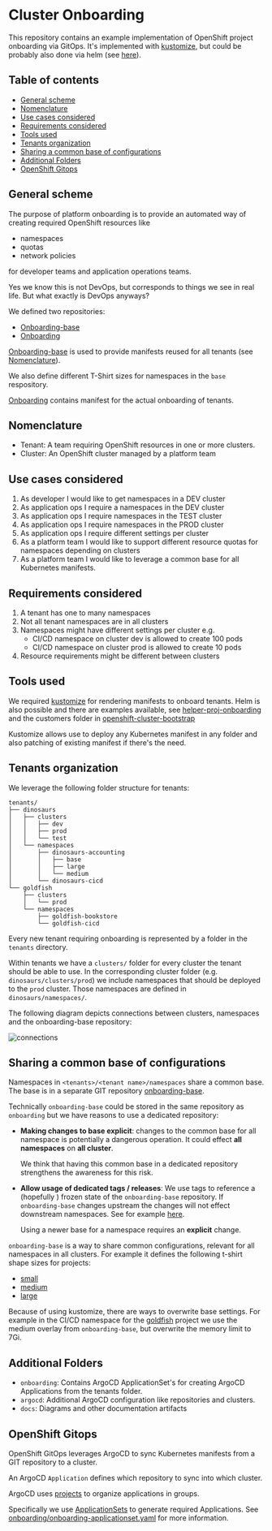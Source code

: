 # Cluster Onboarding

This repository contains an example implementation of OpenShift
project onboarding via GitOps.  It's implemented with
[kustomize](https://kustomize.io), but could be probably also done via
helm (see [here](#tools-used)).

## Table of contents

* [General scheme](#general-scheme)
* [Nomenclature](#nomenclature)
* [Use cases considered](#use-cases-considered)
* [Requirements considered](#requirements-considered)
* [Tools used](#tools-used)
* [Tenants organization](#tenants-organization)
* [Sharing a common base of configurations](#sharing-a-common-base-of-configurations)
* [Additional Folders](#additional-folders)
* [OpenShift Gitops](#openshift-gitops)

## General scheme

The purpose of platform onboarding is to provide an automated way of
creating required OpenShift resources like

- namespaces
- quotas
- network policies

for developer teams and application operations teams.

Yes we know this is not DevOps, but corresponds to things we see in
real life. But what exactly is DevOps anyways?

We defined two repositories:

- [Onboarding-base](https://github.com/tosmi-gitops/onboarding-base.git)
- [Onboarding](https://github.com/tosmi-gitops/onboarding-base.git)

[Onboarding-base](https://github.com/tosmi-gitops/onboarding-base.git)
is used to provide manifests reused for all tenants (see
[Nomenclature](#nomenclature)).

We also define different T-Shirt sizes for namespaces in the `base`
respository.

[Onboarding](https://github.com/tosmi-gitops/onboarding-base.git)
contains manifest for the actual onboarding of tenants.

## Nomenclature

- Tenant: A team requiring OpenShift resources in one or more clusters.
- Cluster: An OpenShift cluster managed by a platform team

## Use cases considered

1. As developer I would like to get namespaces in a DEV cluster
2. As application ops I require a namespaces in the DEV cluster
3. As application ops I require namespaces in the TEST cluster
3. As application ops I require namespaces in the PROD cluster
4. As application ops I require different settings per cluster
5. As a platform team I would like to support different resource
   quotas for namespaces depending on clusters
5. As a platform team I would like to leverage a common base for all
   Kubernetes manifests.

## Requirements considered

1. A tenant has one to many namespaces
2. Not all tenant namespaces are in all clusters
3. Namespaces might have different settings per cluster
   e.g.
    - CI/CD namespace on cluster dev is allowed to create 100 pods
	- CI/CD namespace on cluster prod is allowed to create 10 pods
4. Resource requirements might be different between clusters

## Tools used

We required [kustomize](https://kustomize.io) for rendering manifests
to onboard tenants. Helm is also possible and there are examples
available, see
[helper-proj-onboarding](https://github.com/tjungbauer/helm-charts/tree/main/charts/helper-proj-onboarding)
and the customers folder in
[openshift-cluster-bootstrap](https://github.com/tjungbauer/openshift-cluster-bootstrap/tree/main/customers)

Kustomize allows use to deploy any Kubernetes manifest in any folder
and also patching of existing manifest if there's the need.

## Tenants organization

We leverage the following folder structure for tenants:

```
tenants/
├── dinosaurs
│   ├── clusters
│   │   ├── dev
│   │   ├── prod
│   │   └── test
│   └── namespaces
│       ├── dinosaurs-accounting
│       │   ├── base
│       │   ├── large
│       │   └── medium
│       └── dinosaurs-cicd
└── goldfish
    ├── clusters
    │   └── prod
    └── namespaces
        ├── goldfish-bookstore
        └── goldfish-cicd
```

Every new tenant requiring onboarding is represented by a folder in
the `tenants` directory.

Within tenants we have a `clusters/` folder for every cluster the
tenant should be able to use. In the corresponding cluster folder
(e.g. `dinosaurs/clusters/prod`) we include namespaces that should be
deployed to the `prod` cluster. Those namespaces are defined in
`dinosaurs/namespaces/`.

The following diagram depicts connections between clusters, namespaces
and the onboarding-base repository:

![connections](https://raw.githubusercontent.com/tosmi-gitops/onboarding/main/docs/connections.png)

## Sharing a common base of configurations

Namespaces in `<tenants>/<tenant name>/namespaces` share a common
base. The base is in a separate GIT repository
[onboarding-base](https://github.com/tosmi-gitops/onboarding-base.git).

Technically `onboarding-base` could be stored in the same repository
as `onboarding` but we have reasons to use a dedicated repository:

- **Making changes to base explicit**: changes to the common base for
  all namespace is potentially a dangerous operation. It could effect
  **all namespaces** on **all cluster**.

  We think that having this common base in a dedicated repository
  strengthens the awareness for this risk.

- **Allow usage of dedicated tags / releases**: We use tags to
  reference a (hopefully ) frozen state of the `onboarding-base`
  repository. If `onboarding-base` changes upstream the changes will
  not effect downstream namespaces. See for example
  [here](https://github.com/tosmi-gitops/onboarding/blob/main/tenants/dinosaurs/namespaces/cicd/kustomization.yaml).

  Using a newer base for a namespace requires an **explicit** change.

`onboarding-base` is a way to share common configurations, relevant
for all namespaces in all clusters. For example it defines the
following t-shirt shape sizes for projects:

- [small](https://github.com/tosmi-gitops/onboarding-base/tree/main/overlays/small)
- [medium](https://github.com/tosmi-gitops/onboarding-base/tree/main/overlays/medium)
- [large](https://github.com/tosmi-gitops/onboarding-base/tree/main/overlays/large)

Because of using kustomize, there are ways to overwrite base
settings. For example in the CI/CD namespace for the
[goldfish](https://github.com/tosmi-gitops/onboarding/blob/main/tenants/goldfish/namespaces/cicd/kustomization.yaml#L14)
project we use the medium overlay from `onboarding-base`, but
overwrite the memory limit to 7Gi.

## Additional Folders

- `onboarding`: Contains ArgoCD ApplicationSet's for creating ArgoCD
  Applications from the tenants folder.
- `argocd`: Additional ArgoCD configuration like repositories and clusters.
- `docs`: Diagrams and other documentation artifacts

## OpenShift Gitops

OpenShift GitOps leverages ArgoCD to sync Kubernetes manifests from a
GIT repository to a cluster.

An ArgoCD `Application` defines which repository to sync into which cluster.

ArgoCD uses
[projects](https://argo-cd.readthedocs.io/en/stable/user-guide/projects/)
to organize applications in groups.

Specifically we use
[ApplicationSets](https://argo-cd.readthedocs.io/en/stable/user-guide/application-set/)
to generate required Applications. See
[onboarding/onboarding-applicationset.yaml](onboarding/onboarding-applicationset.yaml)
for more information.
